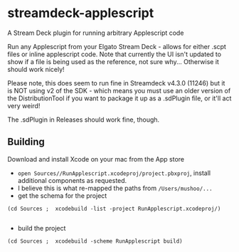 # streamdeck-applescript
A Stream Deck plugin for running arbitrary Applescript code

Run any Applescript from your Elgato Stream Deck - allows for either .scpt files or inline applescript code. Note that currently the UI isn't updated to show if a file is being used as the reference, not sure why... Otherwise it should work nicely!

Please note, this does seem to run fine in Streamdeck v4.3.0 (11246) but it is NOT using v2 of the SDK - which means you must use an older version of the DistributionTool if you want to package it up as a .sdPlugin file, or it'll act very weird!

The .sdPlugin in Releases should work fine, though.


## Building
Download and install Xcode on your mac from the App store
  - `open Sources//RunApplescript.xcodeproj/project.pbxproj`, install additional components as requested.
  - I believe this is what re-mapped the paths from `/Users/mushoo/...`
  - get the schema for the project
```
(cd Sources ;  xcodebuild -list -project RunApplescript.xcodeproj/)


```
  - build the project

```
(cd Sources ;  xcodebuild -scheme RunApplescript build)

```

